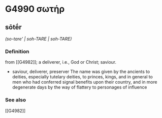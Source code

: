 # G4990 σωτήρ

## sōtḗr

_(so-tare' | soh-TARE | soh-TARE)_

### Definition

from [[G4982]]; a deliverer, i.e., God or Christ; saviour.

- saviour, deliverer, preserver The name was given by the ancients to deities, especially tutelary deities, to princes, kings, and in general to men who had conferred signal benefits upon their country, and in more degenerate days by the way of flattery to personages of influence

### See also

[[G4982]]


